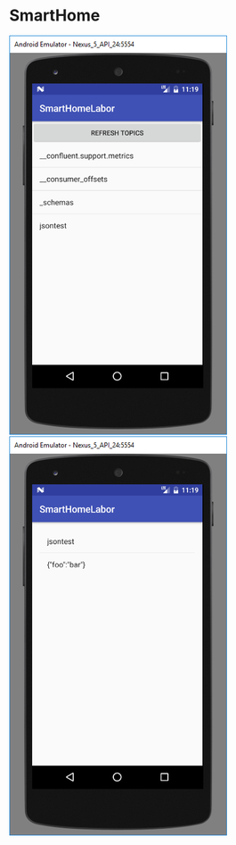 # SmartHome
![Alt text](https://github.com/ordogfioka/SmartHome/blob/master/KafDroid/Picrures/Topics.jpg "Topics")
![Alt text](https://github.com/ordogfioka/SmartHome/blob/master/KafDroid/Picrures/Messages.jpg "Messages")
